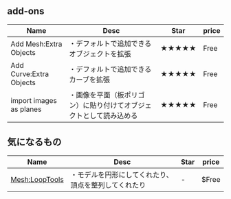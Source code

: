 ## add-ons
|Name|Desc|Star|price|
|--|--|--|--|
|Add Mesh:Extra Objects|・デフォルトで追加できるオブジェクトを拡張|★★★★★|Free|
|Add Curve:Extra Objects|・デフォルトで追加できるカーブを拡張|★★★★★|Free|
|import images as planes|・画像を平面（板ポリゴン）に貼り付けてオブジェクトとして読み込める|★★★★★|Free|


## 気になるもの
|Name|Desc|Star|price|
|--|--|--|--|
|[Mesh:LoopTools](https://modelinghappy.com/archives/24959)|・モデルを円形にしてくれたり、頂点を整列してくれたり|-|$Free|
